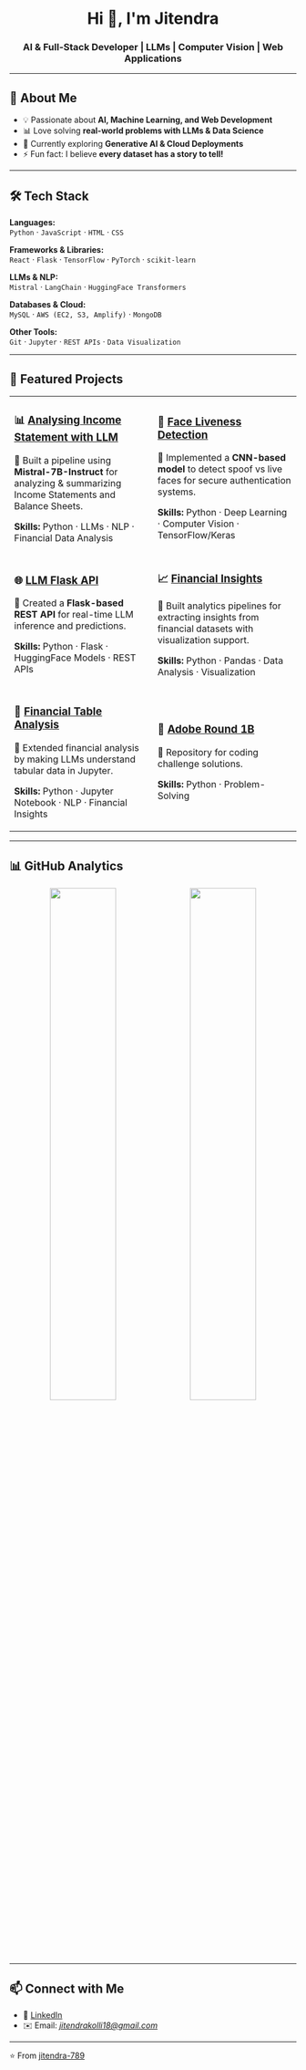 <h1 align="center">Hi 👋, I'm Jitendra</h1>
<h3 align="center">AI & Full-Stack Developer | LLMs | Computer Vision | Web Applications</h3>

---

## 🚀 About Me
- 💡 Passionate about **AI, Machine Learning, and Web Development**  
- 📊 Love solving **real-world problems with LLMs & Data Science**  
- 🌱 Currently exploring **Generative AI & Cloud Deployments**  
- ⚡ Fun fact: I believe **every dataset has a story to tell!**

---

## 🛠️ Tech Stack

**Languages:**  
`Python` · `JavaScript` · `HTML` · `CSS`

**Frameworks & Libraries:**  
`React` · `Flask` · `TensorFlow` · `PyTorch` · `scikit-learn`

**LLMs & NLP:**  
`Mistral` · `LangChain` · `HuggingFace Transformers`

**Databases & Cloud:**  
`MySQL` · `AWS (EC2, S3, Amplify)` · `MongoDB`

**Other Tools:**  
`Git` · `Jupyter` · `REST APIs` · `Data Visualization`

---

## 📂 Featured Projects  

<table>
  <tr>
    <td width="50%">
      <h3>📊 <a href="https://github.com/jitendra-789/Analysing_Income_Statement_with_LLM">Analysing Income Statement with LLM</a></h3>
      <p>🔹 Built a pipeline using <b>Mistral-7B-Instruct</b> for analyzing & summarizing Income Statements and Balance Sheets.</p>
      <p><b>Skills:</b> Python · LLMs · NLP · Financial Data Analysis</p>
    </td>
    <td width="50%">
      <h3>🤖 <a href="https://github.com/jitendra-789/Face-Liveness-Detection">Face Liveness Detection</a></h3>
      <p>🔹 Implemented a <b>CNN-based model</b> to detect spoof vs live faces for secure authentication systems.</p>
      <p><b>Skills:</b> Python · Deep Learning · Computer Vision · TensorFlow/Keras</p>
    </td>
  </tr>
  <tr>
    <td width="50%">
      <h3>🌐 <a href="https://github.com/jitendra-789/LLM_flask">LLM Flask API</a></h3>
      <p>🔹 Created a <b>Flask-based REST API</b> for real-time LLM inference and predictions.</p>
      <p><b>Skills:</b> Python · Flask · HuggingFace Models · REST APIs</p>
    </td>
    <td width="50%">
      <h3>📈 <a href="https://github.com/jitendra-789/Finanacial_insights">Financial Insights</a></h3>
      <p>🔹 Built analytics pipelines for extracting insights from financial datasets with visualization support.</p>
      <p><b>Skills:</b> Python · Pandas · Data Analysis · Visualization</p>
    </td>
  </tr>
  <tr>
    <td width="50%">
      <h3>📑 <a href="https://github.com/jitendra-789/Analysing_Income_Statement_Balance_Sheet_Table_with_LLM">Financial Table Analysis</a></h3>
      <p>🔹 Extended financial analysis by making LLMs understand tabular data in Jupyter.</p>
      <p><b>Skills:</b> Python · Jupyter Notebook · NLP · Financial Insights</p>
    </td>
    <td width="50%">
      <h3>📝 <a href="https://github.com/jitendra-789/Adobe_Round_1b">Adobe Round 1B</a></h3>
      <p>🔹 Repository for coding challenge solutions.</p>
      <p><b>Skills:</b> Python · Problem-Solving</p>
    </td>
  </tr>
</table>

---

## 📊 GitHub Analytics

<p align="center">
  <img width="48%" src="https://github-readme-streak-stats.herokuapp.com/?user=jitendra-789&theme=radical" />
  <img width="48%" src="https://github-readme-stats.vercel.app/api/top-langs/?username=jitendra-789&layout=compact&theme=radical&hide=cython" />
</p>

---

## 📫 Connect with Me
- 💼 [LinkedIn](https://www.linkedin.com/jitendrakolli/)  
- ✉️ Email: *jitendrakolli18@gmail.com*  

---
⭐️ From [jitendra-789](https://github.com/jitendra-789)
